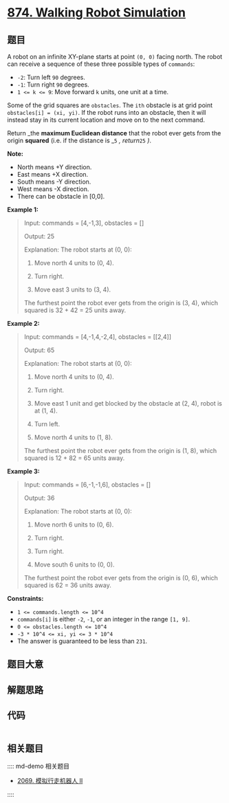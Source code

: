# [874. Walking Robot Simulation](https://leetcode.com/problems/walking-robot-simulation/)

## 题目

A robot on an infinite XY-plane starts at point `(0, 0)` facing north. The
robot can receive a sequence of these three possible types of `commands`:

- `-2`: Turn left `90` degrees.
- `-1`: Turn right `90` degrees.
- `1 <= k <= 9`: Move forward `k` units, one unit at a time.

Some of the grid squares are `obstacles`. The `ith` obstacle is at grid point
`obstacles[i] = (xi, yi)`. If the robot runs into an obstacle, then it will
instead stay in its current location and move on to the next command.

Return _the **maximum Euclidean distance** that the robot ever gets from the
origin **squared** (i.e. if the distance is _`5` _, return_`25` _)_.

**Note:**

- North means +Y direction.
- East means +X direction.
- South means -Y direction.
- West means -X direction.
- There can be obstacle in [0,0].

**Example 1:**

> Input: commands = [4,-1,3], obstacles = []
>
> Output: 25
>
> Explanation: The robot starts at (0, 0):
>
> 1. Move north 4 units to (0, 4).
>
> 2. Turn right.
>
> 3. Move east 3 units to (3, 4).
>
> The furthest point the robot ever gets from the origin is (3, 4), which squared is 32 + 42 = 25 units away.

**Example 2:**

> Input: commands = [4,-1,4,-2,4], obstacles = [[2,4]]
>
> Output: 65
>
> Explanation: The robot starts at (0, 0):
>
> 1. Move north 4 units to (0, 4).
>
> 2. Turn right.
>
> 3. Move east 1 unit and get blocked by the obstacle at (2, 4), robot is at (1, 4).
>
> 4. Turn left.
>
> 5. Move north 4 units to (1, 8).
>
> The furthest point the robot ever gets from the origin is (1, 8), which squared is 12 + 82 = 65 units away.

**Example 3:**

> Input: commands = [6,-1,-1,6], obstacles = []
>
> Output: 36
>
> Explanation: The robot starts at (0, 0):
>
> 1. Move north 6 units to (0, 6).
>
> 2. Turn right.
>
> 3. Turn right.
>
> 4. Move south 6 units to (0, 0).
>
> The furthest point the robot ever gets from the origin is (0, 6), which squared is 62 = 36 units away.

**Constraints:**

- `1 <= commands.length <= 10^4`
- `commands[i]` is either `-2`, `-1`, or an integer in the range `[1, 9]`.
- `0 <= obstacles.length <= 10^4`
- `-3 * 10^4 <= xi, yi <= 3 * 10^4`
- The answer is guaranteed to be less than `231`.

## 题目大意

## 解题思路

## 代码

```javascript

```

## 相关题目

:::: md-demo 相关题目

- [2069. 模拟行走机器人 II](https://leetcode.com/problems/walking-robot-simulation-ii)

::::
